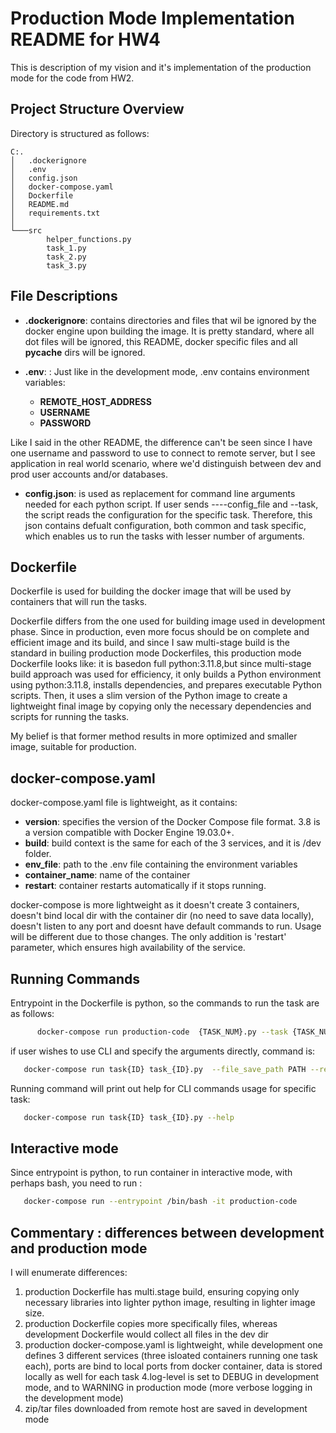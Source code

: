 # Production Mode Implementation README for HW4
This is description of my vision and it's implementation of the production mode for the code from HW2. 

## Project Structure Overview
Directory is structured as follows:
```
C:.
│   .dockerignore
│   .env
│   config.json
│   docker-compose.yaml
│   Dockerfile
│   README.md
│   requirements.txt
│   
└───src
        helper_functions.py
        task_1.py
        task_2.py
        task_3.py
```
## File Descriptions

- **.dockerignore**: contains directories and files that wil be ignored by the docker engine upon building the image. It is pretty standard, where all dot files will be ignored, this README, docker specific files and all __pycache__ dirs will be ignored.

- **.env**: : Just like in the development mode, .env contains environment variables:
   - **REMOTE_HOST_ADDRESS**
   - **USERNAME**
   - **PASSWORD**
   
Like I said in the other README, the difference can't be seen since I have one username and password to use to connect to remote server, but I see application in real world scenario, where we'd distinguish between dev and prod user accounts and/or databases.

- **config.json**: is used as replacement for command line arguments needed for each python script. If user sends ----config_file and --task, the script reads the configuration for the specific task. Therefore, this json contains defualt configuration, both common and task specific, which enables us to run the tasks with lesser number of arguments.

## Dockerfile
Dockerfile is used for building the docker image that will be used by containers that will run the tasks. 

Dockerfile differs from the one used for building image used in development phase. Since in production, even more focus should be on complete and efficient image and its build, and since I saw multi-stage build is the standard in builing production mode Dockerfiles, this production mode Dockerfile looks like: it is basedon full python:3.11.8,but since multi-stage build approach was used for efficiency, it only builds a Python environment using python:3.11.8, installs dependencies, and prepares executable Python scripts. Then, it uses a slim version of the Python image to create a lightweight final image by copying only the necessary dependencies and scripts for running the tasks. 

My belief is that former method results in more optimized and smaller image, suitable for production.

## docker-compose.yaml

docker-compose.yaml file is lightweight, as it contains: 
   - **version**: specifies the version of the Docker  Compose file format. 3.8 is a version compatible with Docker Engine 19.03.0+. 
   - **build**: build context is the same for each of the 3 services, and it is /dev folder.
   - **env_file**: path to the .env file containing the environment variables
   - **container_name**: name of the container
   - **restart**: container restarts automatically if it stops running.

docker-compose is more lightweight as it doesn't create 3 containers, doesn't bind local dir with the container dir (no need to save data locally), doesn't listen to any port and doesnt have default commands to run. Usage will be different due to those changes. 
The only addition is 'restart' parameter, which ensures high availability of the service.

## Running Commands

Entrypoint in the Dockerfile is python, so the commands to run the task are as follows:
```bash
      docker-compose run production-code  {TASK_NUM}.py --task {TASK_NUM} --config_file config.json
```

if user wishes to use CLI and specify the arguments directly, command is:
```bash
   docker-compose run task{ID} task_{ID}.py  --file_save_path PATH --remote_file_path PATH ...
```

Running command will print out help for CLI commands usage for specific task:
```bash
   docker-compose run task{ID} task_{ID}.py --help
```

## Interactive mode
Since entrypoint is python, to run container in interactive mode, with perhaps bash, you need to run : 
```bash
   docker-compose run --entrypoint /bin/bash -it production-code
```

## Commentary :  differences between development and production mode

I will enumerate differences:
   1. production Dockerfile has multi.stage build, ensuring copying only necessary libraries into lighter python image, resulting in lighter image size.
   2. production Dockerfile copies more specifically files, whereas development Dockerfile would collect all files in the dev dir
   3. production docker-compose.yaml is lightweight, while development one defines 3 different services (three isloated containers running one task each), ports are bind to local ports from docker container, data is stored locally as well for each task
   4.log-level is set to DEBUG in development mode, and to WARNING in production mode (more verbose logging in the development mode)
   5. zip/tar files downloaded from remote host are saved in development mode

